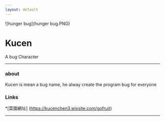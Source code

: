 ```yaml
---
layout: default
---
```


![hunger bug](hunger bug.PNG)

# Kucen

A bug Character

- - -

### about

Kucen is mean a bug name, he alway create the program bug for everyone

### Links

*[菜園網址] (https://kucenchen3.wixsite.com/gofruit)
- - -
